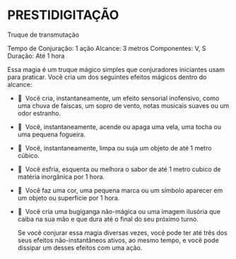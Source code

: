 # PRESTIDIGITAÇÃO

Truque de transmutação

Tempo de Conjuração: 1 ação Alcance: 3 metros Componentes: V, S  
Duração: Até 1 hora

Essa magia é um truque mágico simples que conjuradores iniciantes usam para praticar. Você cria um dos seguintes efeitos mágicos dentro do alcance:

-     Você cria, instantaneamente, um efeito sensorial inofensivo, como uma chuva de faíscas, um sopro de vento, notas musicais suaves ou um odor estranho.
    
-     Você, instantaneamente, acende ou apaga uma vela, uma tocha ou uma pequena fogueira.
    
-     Você, instantaneamente, limpa ou suja um objeto de até 1 metro cúbico.
    
-     Você esfria, esquenta ou melhora o sabor de até 1 metro cubico de matéria inorgânica por 1 hora.
    
-     Você faz uma cor, uma pequena marca ou um símbolo aparecer em um objeto ou superfície por 1 hora.
    
-     Você cria uma bugiganga não-mágica ou uma imagem ilusória que caiba na sua mão e que dura até o final do seu próximo turno.
    
    Se você conjurar essa magia diversas vezes, você pode ter até três dos seus efeitos não-instantâneos ativos, ao mesmo tempo, e você pode dissipar um desses efeitos com uma ação.